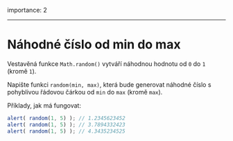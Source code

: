 importance: 2

---

# Náhodné číslo od min do max

Vestavěná funkce `Math.random()` vytváří náhodnou hodnotu od `0` do `1` (kromě `1`).

Napište funkci `random(min, max)`, která bude generovat náhodné číslo s pohyblivou řádovou čárkou od `min` do `max` (kromě `max`).

Příklady, jak má fungovat:

```js
alert( random(1, 5) ); // 1.2345623452
alert( random(1, 5) ); // 3.7894332423
alert( random(1, 5) ); // 4.3435234525
```
